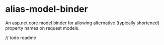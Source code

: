 # alias-model-binder

An asp.net core model binder for allowing alternative (typically shortened) property names on request models.

// todo readme